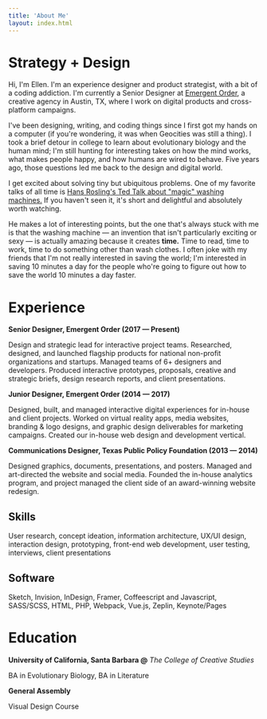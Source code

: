```yaml
---
title: 'About Me'
layout: index.html 
---
```


# Strategy + Design
Hi, I'm Ellen. I'm an experience designer and product strategist, with a bit of a coding addiction. I'm currently a Senior Designer at [Emergent Order](http://emergentorder.com), a creative agency in Austin, TX, where I work on digital products and cross-platform campaigns.

I've been designing, writing, and coding things since I first got my hands on a computer (if you're wondering, it was when Geocities was still a thing). I took a brief detour in college to learn about evolutionary biology and the human mind; I'm still hunting for interesting takes on how the mind works, what makes people happy, and how humans are wired to behave. Five years ago, those questions led me back to the design and digital world.

I get excited about solving tiny but ubiquitous problems. One of my favorite talks of all time is [Hans Rosling's Ted Talk about "magic" washing machines.](https://www.ted.com/talks/hans_rosling_and_the_magic_washing_machine) If you haven't seen it, it's short and delightful and absolutely worth watching.

He makes a lot of interesting points, but the one that's always stuck with me is that the washing machine — an invention that isn't particularly exciting or sexy — is actually amazing because it creates **time.** Time to read, time to work, time to do something other than wash clothes. I often joke with my friends that I'm not really interested in saving the world; I'm interested in saving 10 minutes a day for the people who're going to figure out how to save the world 10 minutes a day faster.

# Experience

**Senior Designer, Emergent Order (2017 — Present)**

Design and strategic lead for interactive project teams. Researched, designed, and launched flagship products for national non-profit organizations and startups. Managed teams of 6+ designers and developers. Produced interactive prototypes, proposals, creative and strategic briefs, design research reports, and client presentations.

**Junior Designer, Emergent Order (2014 — 2017)**

Designed, built, and managed interactive digital experiences for in-house and client projects. Worked on virtual reality apps, media websites, branding & logo designs, and graphic design deliverables for marketing campaigns. Created our in-house web design and development vertical.

**Communications Designer, Texas Public Policy Foundation (2013 — 2014)**

Designed graphics, documents, presentations, and posters. Managed and art-directed the website and social media. Founded the in-house analytics program, and project managed the client side of an award-winning website redesign.

## Skills

User research, concept ideation, information architecture, UX/UI design, interaction design, prototyping, front-end web development, user testing, interviews, client presentations

## Software

Sketch, Invision, InDesign, Framer, Coffeescript and Javascript, SASS/SCSS, HTML, PHP, Webpack, Vue.js, Zeplin, Keynote/Pages

# Education

**University of California, Santa Barbara @** *The College of Creative Studies*

BA in Evolutionary Biology, BA in Literature

**General Assembly**

Visual Design Course